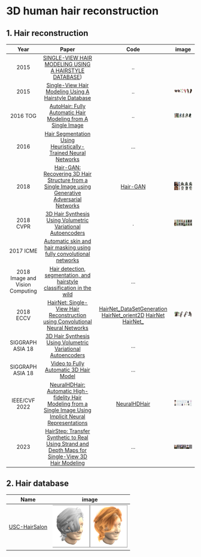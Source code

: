 # 3D human hair reconstruction

## 1. Hair reconstruction

Year|Paper|Code|image
:---:|:---:|:---:|:---:
2015|[SINGLE-VIEW HAIR MODELING USING A HAIRSTYLE DATABASE](https://www.hao-li.com/publications/papers/siggraph2015SVHMUAHD.pdf))|..|
2015|[Single-View Hair Modeling Using A Hairstyle Database](https://www.hao-li.com/Hao_Li/Hao_Li_-_publications_%5bSingle-View_Hair_Modeling_Using_A_Hairstyle_Database%5d.html)|..|<img src="https://github.com/zhoushiwei/Awesome-3D-Hair-Reconstruction/blob/main/figures/Hao_Li.jpg" width="200">
2016 TOG|[AutoHair: Fully Automatic Hair Modeling from A Single Image](http://eprints.whiterose.ac.uk/134268/)|..|<img src="https://github.com/zhoushiwei/awesome-3D-Hair-Reconstruction/blob/main/figures/autohair.jpg" width="200">
2016|[Hair Segmentation Using Heuristically-Trained Neural Networks](https://ieeexplore.ieee.org/stamp/stamp.jsp?tp=&arnumber=7592406)|...
2018|[Hair-GAN: Recovering 3D Hair Structure from a Single Image using Generative Adversarial Networks](https://arxiv.org/abs/1811.06229)|[Hair-GAN](https://github.com/MengZephyr/HairGANs)|<img src="https://github.com/zhoushiwei/Awesome-3D-Hair-Reconstruction/blob/main/figures/Hair-GANs.png" width="200">
2018 CVPR|[3D Hair Synthesis Using Volumetric Variational Autoencoders](http://linjieluo.com/files/18-SIGA-3DHairSynthesisUsingVolumetricVAEs.pdf)|.|<img src="https://github.com/zhoushiwei/awesome-3D-Hair-Reconstruction/blob/main/figures/hairvae-teaser.jpeg" width="200">
2017 ICME|[Automatic skin and hair masking using fully convolutional networks](https://ieeexplore.ieee.org/abstract/document/8019339)|
2018<br>Image and Vision Computing|[Hair detection, segmentation, and hairstyle classification in the wild](https://www.sciencedirect.com/science/article/pii/S0262885618300143)|...
2018 ECCV|[HairNet: Single-View Hair Reconstruction using Convolutional Neural Networks](https://openaccess.thecvf.com/content_ECCV_2018/papers/Yi_Zhou_Single-view_Hair_Reconstruction_ECCV_2018_paper.pdf)|[HairNet_DataSetGeneration](https://github.com/papagina/HairNet_DataSetGeneration) [HairNet_orient2D](https://github.com/papagina/HairNet_orient2D) [HairNet](https://github.com/suyuan945/HairNet) [HairNet_](https://github.com/suyuan945/HairNet)|<img src="https://github.com/zhoushiwei/Awesome-3D-Hair-Reconstruction/blob/main/figures/Single-view_Hair_Reconstruction.png" width="200">
SIGGRAPH ASIA 18|[3D Hair Synthesis Using Volumetric Variational Autoencoders](http://linjieluo.com/publications/3d-hair-synthesis-using-volumetric-variational-autoencoders/)|...
SIGGRAPH ASIA 18|[Video to Fully Automatic 3D Hair Model](https://arxiv.org/pdf/1809.04765.pdf)|...
IEEE/CVF 2022|[NeuralHDHair: Automatic High-fidelity Hair Modeling from a Single Image Using Implicit Neural Representations](https://openaccess.thecvf.com/content/CVPR2022/papers/Wu_NeuralHDHair_Automatic_High-Fidelity_Hair_Modeling_From_a_Single_Image_Using_CVPR_2022_paper.pdf)|[NeuralHDHair](https://github.com/KeyuWu-CS/NeuralHDHair)|<img src="https://github.com/KeyuWu-CS/NeuralHDHair/blob/master/Pipeline.png" width="200">
2023|[HairStep: Transfer Synthetic to Real Using Strand and Depth Maps for Single-View 3D Hair Modeling](https://arxiv.org/pdf/1809.04765.pdf)|...|<img src="https://github.com/zhoushiwei/Awesome-3D-Hair-Reconstruction/blob/main/figures/HairStep.jpg" width="200">

## 2. Hair database

Name|image
:---:|:---:
[USC-HairSalon](http://www-scf.usc.edu/~liwenhu/SHM/database.html)|<img src="https://github.com/zhoushiwei/Awesome-3D-Hair-Reconstruction/blob/main/figures/hair.png" width="200">
